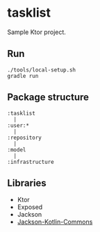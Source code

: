 # tasklist

Sample Ktor project.

## Run

```shell
./tools/local-setup.sh
gradle run
```

## Package structure

```
:tasklist
  |
:user:*
  |
:repository
  |
:model
  |
:infrastructure
```

## Libraries

* Ktor
* Exposed
* Jackson
* [Jackson-Kotlin-Commons](https://github.com/justincase-jp/Jackson-Kotlin-Commons)
